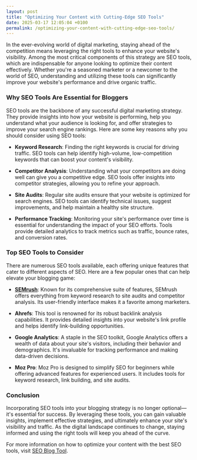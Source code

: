 ```yaml
---
layout: post
title: "Optimizing Your Content with Cutting-Edge SEO Tools"
date: 2025-03-17 12:05:04 +0100
permalink: /optimizing-your-content-with-cutting-edge-seo-tools/
---
```



In the ever-evolving world of digital marketing, staying ahead of the competition means leveraging the right tools to enhance your website's visibility. Among the most critical components of this strategy are SEO tools, which are indispensable for anyone looking to optimize their content effectively. Whether you're a seasoned marketer or a newcomer to the world of SEO, understanding and utilizing these tools can significantly improve your website's performance and drive organic traffic.

### Why SEO Tools Are Essential for Bloggers

SEO tools are the backbone of any successful digital marketing strategy. They provide insights into how your website is performing, help you understand what your audience is looking for, and offer strategies to improve your search engine rankings. Here are some key reasons why you should consider using SEO tools:

- **Keyword Research**: Finding the right keywords is crucial for driving traffic. SEO tools can help identify high-volume, low-competition keywords that can boost your content's visibility.
  
- **Competitor Analysis**: Understanding what your competitors are doing well can give you a competitive edge. SEO tools offer insights into competitor strategies, allowing you to refine your approach.
  
- **Site Audits**: Regular site audits ensure that your website is optimized for search engines. SEO tools can identify technical issues, suggest improvements, and help maintain a healthy site structure.

- **Performance Tracking**: Monitoring your site's performance over time is essential for understanding the impact of your SEO efforts. Tools provide detailed analytics to track metrics such as traffic, bounce rates, and conversion rates.

### Top SEO Tools to Consider

There are numerous SEO tools available, each offering unique features that cater to different aspects of SEO. Here are a few popular ones that can help elevate your blogging game:

- **[SEMrush](https://seoblogtool.com/)**: Known for its comprehensive suite of features, SEMrush offers everything from keyword research to site audits and competitor analysis. Its user-friendly interface makes it a favorite among marketers.

- **Ahrefs**: This tool is renowned for its robust backlink analysis capabilities. It provides detailed insights into your website's link profile and helps identify link-building opportunities.

- **Google Analytics**: A staple in the SEO toolkit, Google Analytics offers a wealth of data about your site's visitors, including their behavior and demographics. It's invaluable for tracking performance and making data-driven decisions.

- **Moz Pro**: Moz Pro is designed to simplify SEO for beginners while offering advanced features for experienced users. It includes tools for keyword research, link building, and site audits.

### Conclusion

Incorporating SEO tools into your blogging strategy is no longer optional—it's essential for success. By leveraging these tools, you can gain valuable insights, implement effective strategies, and ultimately enhance your site's visibility and traffic. As the digital landscape continues to change, staying informed and using the right tools will keep you ahead of the curve.

For more information on how to optimize your content with the best SEO tools, visit [SEO Blog Tool](https://seoblogtool.com/).